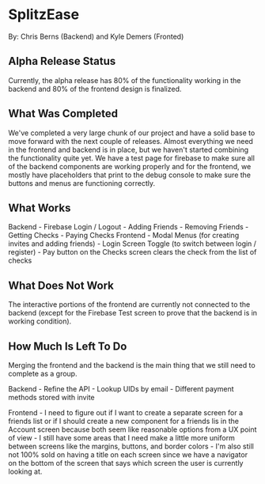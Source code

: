 # SplitzEase
By: Chris Berns (Backend) and Kyle Demers (Fronted)

Alpha Release Status
--------------------------------------
Currently, the alpha release has 80% of the functionality working in the backend and 80% of the frontend design is finalized.

What Was Completed
--------------------------------------
We've completed a very large chunk of our project and have a solid base to move forward with the next couple of releases. Almost everything we need in the frontend and backend is in place, but we haven't started combining the functionality quite yet. We have a test page for firebase to make sure all of the backend components are working properly and for the frontend, we mostly have placeholders that print to the debug console to make sure the buttons and menus are functioning correctly.

What Works
--------------------------------------
Backend
    - Firebase Login / Logout
    - Adding Friends
    - Removing Friends
    - Getting Checks
    - Paying Checks
Frontend
    - Modal Menus (for creating invites and adding friends)
    - Login Screen Toggle (to switch between login / register)
    - Pay button on the Checks screen clears the check from the list of checks

What Does Not Work
--------------------------------------
The interactive portions of the frontend are currently not connected to the backend (except for the Firebase Test screen to prove that the backend is in working condition).

How Much Is Left To Do
--------------------------------------
Merging the frontend and the backend is the main thing that we still need to complete as a group.

Backend
    - Refine the API
    - Lookup UIDs by email
    - Different payment methods stored with invite

Frontend
    - I need to figure out if I want to create a separate screen for a friends list or if I should create a new component for a friends lis in the Account screen because both seem like reasonable options from a UX point of view
    - I still have some areas that I need make a little more uniform between screens like the margins, buttons, and border colors
    - I'm also still not 100% sold on having a title on each screen since we have a navigator on the bottom of the screen that says which screen the user is currently looking at.
